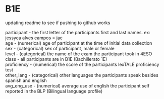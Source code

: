 # B1E

updating readme to see if pushing to github works


participant - the first letter of the participants first and last names. ex: jessyca alves campos = jac					
age - (numerical) age of participant at the time of initial data collection						
sex - (categorical) sex of participant, male or female						
level - (categorical) the name of the exam the participant took in 4ESO						
class - all participants are in B1E (Bachillerato 1E)						
proficiency - (numerical) the score of the participants lexTALE proficiency test						
other_lang - (categorical) other languages the participants speak besides spanish and english 						
avg_eng_use - (numerical) average use of english the participant self reported in the BLP (Bilingual language profile)						